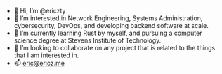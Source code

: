 - 👋 Hi, I’m @ericzty
- 👀 I’m interested in Network Engineering, Systems Administration, cybersecurity, DevOps, and developing backend software at scale.
- 🌱 I’m currently learning Rust by myself, and pursuing a computer science degree at Stevens Institute of Technology.
- 💞️ I’m looking to collaborate on any project that is related to the things that I am interested in.
- 📫 eric@ericz.me 

<!---
ericzty/ericzty is a ✨ special ✨ repository because its `README.md` (this file) appears on your GitHub profile.
You can click the Preview link to take a look at your changes.
--->
